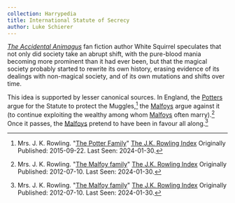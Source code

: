 ```yaml
---
collection: Harrypedia
title: International Statute of Secrecy
author: Luke Schierer
---
```


_[The Accidental Animagus]_ fan fiction author White Squirrel speculates that not only did society take an abrupt shift, with the pure-blood mania becoming more prominent than it had ever been, but that the magical society probably started to rewrite its own history, erasing evidence of its dealings with non-magical society, and of its own mutations and shifts over time.

This idea is supported by lesser canonical sources. In England, the [Potters] argue for the Statute to protect the Muggles,[^20200810-3] the [Malfoys] argue against it (to continue exploiting the wealthy among whom [Malfoys] often marry).[^20200810-4] Once it passes, the [Malfoys] pretend to have been in favour all along.[^20200810-5]

[The Accidental Animagus]: https://www.fanfiction.net/s/9863146/89/The-Accidental-Animagus
[Potters]: ../../people/Potter/
[Malfoys]: ../../people/malfoy/
[The Potter Family]: https://www.rowlingindex.org/work/pmpfam/
[The Malfoy family]: https://www.rowlingindex.org/work/pmmf/
[The J.K. Rowling Index]: https://www.rowlingindex.org/

[^20200810-3]:
    Mrs. J. K. Rowling.
    "[The Potter Family]"
    [The J.K. Rowling Index] Originally Published: 2015-09-22. Last Seen: 2024-01-30.

[^20200810-4]:
    Mrs. J. K. Rowling.
    "[The Malfoy family]"
    [The J.K. Rowling Index] Originally Published: 2012-07-10. Last Seen: 2024-01-30.

[^20200810-5]:
    Mrs. J. K. Rowling.
    "[The Malfoy family]"
    [The J.K. Rowling Index] Originally Published: 2012-07-10. Last Seen: 2024-01-30.

[Wikipedia]: https://wikipedia.org/
